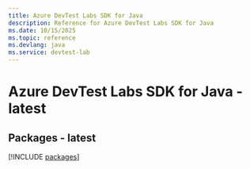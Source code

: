 ```yaml
---
title: Azure DevTest Labs SDK for Java
description: Reference for Azure DevTest Labs SDK for Java
ms.date: 10/15/2025
ms.topic: reference
ms.devlang: java
ms.service: devtest-lab
---
```

# Azure DevTest Labs SDK for Java - latest
## Packages - latest
[!INCLUDE [packages](devtest-labs-index.md)]
